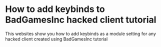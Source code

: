 # How to add keybinds to BadGamesInc hacked client tutorial

This websites show you how to add keybinds as a module setting for any hacked client created using BadGamesInc tutorial
